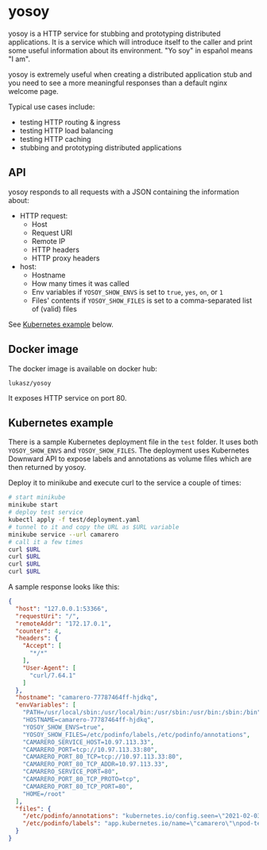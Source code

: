 # yosoy

yosoy is a HTTP service for stubbing and prototyping distributed applications. It is a service which will introduce itself to the caller and print some useful information about its environment. "Yo soy" in español means "I am".

yosoy is extremely useful when creating a distributed application stub and you need to see a more meaningful responses than a default nginx welcome page.

Typical use cases include:

* testing HTTP routing & ingress
* testing HTTP load balancing
* testing HTTP caching
* stubbing and prototyping distributed applications

## API

yosoy responds to all requests with a JSON containing the information about:

* HTTP request:
  * Host
  * Request URI
  * Remote IP
  * HTTP headers
  * HTTP proxy headers
* host:
  * Hostname
  * How many times it was called
  * Env variables if `YOSOY_SHOW_ENVS` is set to `true`, `yes`, `on`, or `1`
  * Files' contents if `YOSOY_SHOW_FILES` is set to a comma-separated list of (valid) files

See [Kubernetes example](#kubernetes-example) below.

## Docker image

The docker image is available on docker hub:

```
lukasz/yosoy
```

It exposes HTTP service on port 80.

## Kubernetes example

There is a sample Kubernetes deployment file in the `test` folder. It uses both `YOSOY_SHOW_ENVS` and `YOSOY_SHOW_FILES`. The deployment uses Kubernetes Downward API to expose labels and annotations as volume files which are then returned by yosoy.

Deploy it to minikube and execute curl to the service a couple of times:

```bash
# start minikube
minikube start
# deploy test service
kubectl apply -f test/deployment.yaml
# tunnel to it and copy the URL as $URL variable
minikube service --url camarero
# call it a few times
curl $URL
curl $URL
curl $URL
curl $URL
```

A sample response looks like this:

```json
{
  "host": "127.0.0.1:53366",
  "requestUri": "/",
  "remoteAddr": "172.17.0.1",
  "counter": 4,
  "headers": {
    "Accept": [
      "*/*"
    ],
    "User-Agent": [
      "curl/7.64.1"
    ]
  },
  "hostname": "camarero-77787464ff-hjdkq",
  "envVariables": [
    "PATH=/usr/local/sbin:/usr/local/bin:/usr/sbin:/usr/bin:/sbin:/bin",
    "HOSTNAME=camarero-77787464ff-hjdkq",
    "YOSOY_SHOW_ENVS=true",
    "YOSOY_SHOW_FILES=/etc/podinfo/labels,/etc/podinfo/annotations",
    "CAMARERO_SERVICE_HOST=10.97.113.33",
    "CAMARERO_PORT=tcp://10.97.113.33:80",
    "CAMARERO_PORT_80_TCP=tcp://10.97.113.33:80",
    "CAMARERO_PORT_80_TCP_ADDR=10.97.113.33",
    "CAMARERO_SERVICE_PORT=80",
    "CAMARERO_PORT_80_TCP_PROTO=tcp",
    "CAMARERO_PORT_80_TCP_PORT=80",
    "HOME=/root"
  ],
  "files": {
    "/etc/podinfo/annotations": "kubernetes.io/config.seen=\"2021-02-03T13:18:34.563751030Z\"\nkubernetes.io/config.source=\"api\"",
    "/etc/podinfo/labels": "app.kubernetes.io/name=\"camarero\"\npod-template-hash=\"77787464ff\""
  }
}
```
